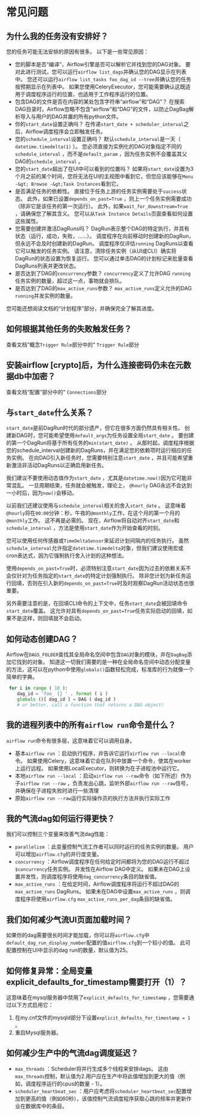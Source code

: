 # 常见问题

## 为什么我的任务没有安排好？

您的任务可能无法安排的原因有很多。 以下是一些常见原因：

*   您的脚本是否“编译”，Airflow引擎是否可以解析它并找到您的DAG对象。 要对此进行测试，您可以运行`airflow list_dags`并确认您的DAG显示在列表中。 您还可以运行`airflow list_tasks foo_dag_id --tree`并确认您的任务按预期显示在列表中。 如果您使用CeleryExecutor，您可能需要确认这既适用于调度程序运行的位置，也适用于工作程序运行的位置。
*   包含DAG的文件是否在内容的某处包含字符串“airflow”和“DAG”？ 在搜索DAG目录时，Airflow忽略不包含“airflow”和“DAG”的文件，以防止DagBag解析导入与用户的DAG并置的所有python文件。
*   你的`start_date`设置正确吗？ 在传递`start_date + scheduler_interval`之后，Airflow调度程序会立即触发任务。
*   您的`schedule_interval`设置正确吗？ 默认`schedule_interval`是一天（ `datetime.timedelta(1)` ）。 您必须直接为实例化的DAG对象指定不同的`schedule_interval` ，而不是`default_param` ，因为任务实例不会覆盖其父DAG的`schedule_interval` 。
*   您的`start_date`超出了在UI中可以看到的位置吗？ 如果将`start_date`设置为3个月之前的某个时间，您将无法在UI的主视图中看到它，但您应该能够在`Menu -&gt; Browse -&gt;Task Instances`看到它。
*   是否满足任务的依赖性。 直接位于任务上游的任务实例需要处于`success`状态。 此外，如果已设置`depends_on_past=True` ，则上一个任务实例需要成功（除非它是该任务的第一次运行）。 此外，如果`wait_for_downstream=True` ，请确保您了解其含义。 您可以从`Task Instance Details`页面查看如何设置这些属性。
*   您需要创建并激活DagRuns吗？ DagRun表示整个DAG的特定执行，并具有状态（运行，成功，失败，......）。 调度程序在向前移动时创建新的DagRun，但永远不会及时创建新的DagRun。 调度程序仅评估`running` DagRuns以查看它可以触发的任务实例。 请注意，清除任务实例（从UI或CLI）确实将DagRun的状态设置为恢复运行。 您可以通过单击DAG的计划标记来批量查看DagRuns列表并更改状态。
*   是否达到了DAG的`concurrency`参数？ `concurrency`定义了允许DAG `running`任务实例的数量，超过这一点，事物就会排队。
*   是否达到了DAG的`max_active_runs`参数？ `max_active_runs`定义允许的DAG `running`并发实例的数量。

您可能还想阅读文档的“计划程序”部分，并确保完全了解其进度。

## 如何根据其他任务的失败触发任务？

查看文档“概念`Trigger Rule`部分中的“ `Trigger Rule`部分

## 安装airflow [crypto]后，为什么连接密码仍未在元数据db中加密？

查看文档“配置”部分中的“ `Connections`部分

## 与`start_date`什么关系？

`start_date`是前DagRun时代的部分遗产，但它在很多方面仍然具有相关性。 创建新DAG时，您可能希望使用`default_args`为任务设置全局`start_date` 。 要创建的第一个DagRun将基于所有任务的`min(start_date)` 。 从那时起，调度程序根据您的schedule_interval创建新的DagRuns，并在满足您的依赖项时运行相应的任务实例。 在向DAG引入新任务时，您需要特别注意`start_date` ，并且可能希望重新激活非活动DagRuns以正确启用新任务。

我们建议不要使用动态值作为`start_date` ，尤其是`datetime.now()`因为它可能非常混乱。 一旦周期结束，任务就会被触发，理论上， `@hourly` DAG永远不会达到一小时后，因为`now()`会移动。

以前我们还建议使用与`schedule_interval`相关的舍入`start_date` 。 这意味着`@hourly`将在`00:00`分钟：秒，午夜的`@monthly`工作，在这个月的第一个月的`@monthly`工作。 这不再是必需的。 现在，Airflow将自动对齐`start_date`和`schedule_interval` ，方法是使用`start_date`作为开始查看的时刻。

您可以使用任何传感器或`TimeDeltaSensor`来延迟计划间隔内的任务执行。 虽然`schedule_interval`允许指定`datetime.timedelta`对象，但我们建议使用宏或cron表达式，因为它强制执行舍入计划的这种想法。

使用`depends_on_past=True`时，必须特别注意`start_date`因为过去的依赖关系不会仅针对为任务指定的`start_date`的特定计划强制执行。 除非您计划为新任务运行回填，否则在引入新的`depends_on_past=True`时及时观察DagRun活动状态也很重要。

另外需要注意的是，在回填CLI命令的上下文中，任务`start_date`会被回填命令`start_date`覆盖。 这允许对具有`depends_on_past=True`任务实际启动的回填，如果不是这样，则回填就不会启动。

## 如何动态创建DAG？

Airflow在`DAGS_FOLDER`查找其全局命名空间中包含`DAG`对象的模块，并在`DagBag`添加它找到的对象。 知道这一切我们需要的是一种在全局命名空间中动态分配变量的方法，这可以在python中使用`globals()`函数轻松完成，标准库的行为就像一个简单的字典。

```py
 for i in range ( 10 ):
    dag_id = 'foo_ {} ' . format ( i )
    globals ()[ dag_id ] = DAG ( dag_id )
    # or better, call a function that returns a DAG object!

```

## 我的进程列表中的所有`airflow run`命令是什么？

`airflow run`命令有很多层，这意味着它可以调用自身。

*   基本`airflow run` ：启动执行程序，并告诉它运行`airflow run --local`命令。 如果使用Celery，这意味着它会在队列中放置一个命令，使其在worker上运行远程。 如果使用LocalExecutor，则转换为在子进程池中运行它。
*   本地`airflow run --local` ：启动`airflow run --raw`命令（如下所述）作为子`airflow run --raw` ，负责发出心跳，监听外部`airflow run --raw`信号，并确保在子进程失败时进行一些清理
*   原始`airflow run --raw`运行实际操作员的执行方法并执行实际工作

## 我的气流dag如何运行得更快？

我们可以控制三个变量来改善气流dag性能：

*   `parallelism` ：此变量控制气流工作者可以同时运行的任务实例的数量。 用户可以增加`airflow.cfg`的并行度变量。
*   `concurrency` ：Airflow调度程序在任何给定时间都将为您的DAG运行不超过`$concurrency`任务实例。 并发性在Airflow DAG中定义。 如果未在DAG上设置并发性，则调度程序将使用`dag_concurrency`条目的缺省值。
*   `max_active_runs` ：在给定时间，Airflow调度程序将运行不超过DAG的`max_active_runs` DagRuns。 如果未在DAG中设置`max_active_runs` ，则调度程序将使用`airflow.cfg` `max_active_runs_per_dag`条目的缺省值。

## 我们如何减少气流UI页面加载时间？

如果你的dag需要很长时间才能加载，你可以将`airflow.cfg`中`default_dag_run_display_number`配置的值`airflow.cfg`到一个较小的值。 此可配置控制在UI中显示的dag run的数量，默认值为25。

## 如何修复异常：全局变量explicit_defaults_for_timestamp需要打开（1）？

这意味着在mysql服务器中禁用了`explicit_defaults_for_timestamp` ，您需要通过以下方式启用它：

1.  在my.cnf文件的mysqld部分下设置`explicit_defaults_for_timestamp = 1` 。
2.  重启Mysql服务器。

## 如何减少生产中的气流dag调度延迟？

*   `max_threads` ：Scheduler将并行生成多个线程来安排dags。 这由`max_threads`控制，默认值为2.用户应在生产中将此值增加到更大的值（例如，调度程序运行的cpus的数量 - 1）。
*   `scheduler_heartbeat_sec` ：用户应考虑将`scheduler_heartbeat_sec`配置增加到更高的值（例如60秒），该值控制气流调度程序获取心跳的频率并更新作业在数据库中的条目。